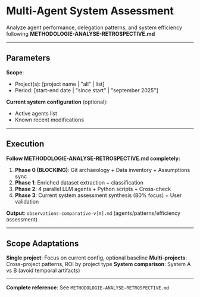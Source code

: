 # Multi-Agent System Assessment

Analyze agent performance, delegation patterns, and system efficiency following **METHODOLOGIE-ANALYSE-RETROSPECTIVE.md**

---

## Parameters

**Scope**:
- Project(s): [project name | "all" | list]
- Period: [start-end date | "since start" | "september 2025"]

**Current system configuration** (optional):
- Active agents list
- Known recent modifications

---

## Execution

**Follow METHODOLOGIE-ANALYSE-RETROSPECTIVE.md completely:**

1. **Phase 0 (BLOCKING)**: Git archaeology + Data inventory + Assumptions sync
2. **Phase 1**: Enriched dataset extraction + classification
3. **Phase 2**: 4 parallel LLM agents + Python scripts + Cross-check
4. **Phase 3**: Current system assessment synthesis (80% focus) + User validation

**Output**: `observations-comparative-v[X].md` (agents/patterns/efficiency assessment)

---

## Scope Adaptations

**Single project**: Focus on current config, optional baseline
**Multi-projects**: Cross-project patterns, ROI by project type
**System comparison**: System A vs B (avoid temporal artifacts)

---

**Complete reference**: See `METHODOLOGIE-ANALYSE-RETROSPECTIVE.md`
